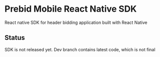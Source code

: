 # Prebid Mobile React Native SDK

React native SDK for header bidding application built with React Native

## Status

SDK is not released yet. Dev branch contains latest code, which is not final
